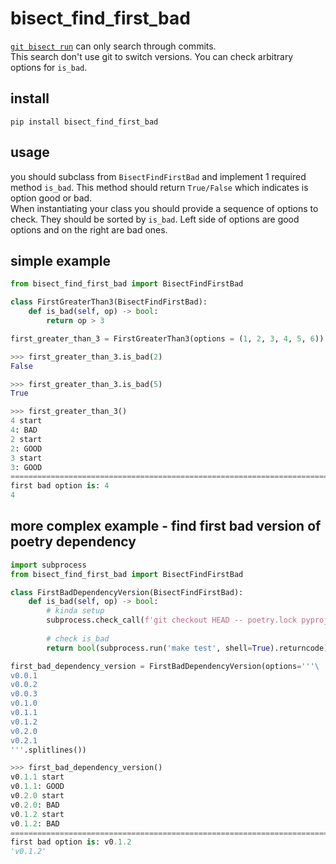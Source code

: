 # bisect_find_first_bad
[`git bisect run`](https://git-scm.com/docs/git-bisect#_bisect_run) can only search through commits.  
This search don't use git to switch versions. You can check arbitrary options for `is_bad`.

## install
```
pip install bisect_find_first_bad
```


## usage
you should subclass from `BisectFindFirstBad` and implement 1 required method `is_bad`.
This method should return `True/False` which indicates is option good or bad.  
When instantiating your class you should provide a sequence of options to check. They should be sorted by `is_bad`. Left side of options are good options and on the right are bad ones.



## simple example
```py
from bisect_find_first_bad import BisectFindFirstBad

class FirstGreaterThan3(BisectFindFirstBad):
    def is_bad(self, op) -> bool:
        return op > 3

first_greater_than_3 = FirstGreaterThan3(options = (1, 2, 3, 4, 5, 6))
```

```py
>>> first_greater_than_3.is_bad(2)
False

>>> first_greater_than_3.is_bad(5)
True

>>> first_greater_than_3()
4 start
4: BAD
2 start
2: GOOD
3 start
3: GOOD
====================================================================================================
first bad option is: 4
4
```


## more complex example - find first bad version of poetry dependency 
```py
import subprocess
from bisect_find_first_bad import BisectFindFirstBad

class FirstBadDependencyVersion(BisectFindFirstBad):
    def is_bad(self, op) -> bool:
        # kinda setup
        subprocess.check_call(f'git checkout HEAD -- poetry.lock pyproject.toml && poetry add "my_library=={op}"', shell=True)
    
        # check is_bad
        return bool(subprocess.run('make test', shell=True).returncode)

first_bad_dependency_version = FirstBadDependencyVersion(options='''\
v0.0.1
v0.0.2
v0.0.3
v0.1.0
v0.1.1
v0.1.2
v0.2.0
v0.2.1
'''.splitlines())
```

```py
>>> first_bad_dependency_version()
v0.1.1 start
v0.1.1: GOOD
v0.2.0 start
v0.2.0: BAD
v0.1.2 start
v0.1.2: BAD
====================================================================================================
first bad option is: v0.1.2
'v0.1.2'
```
